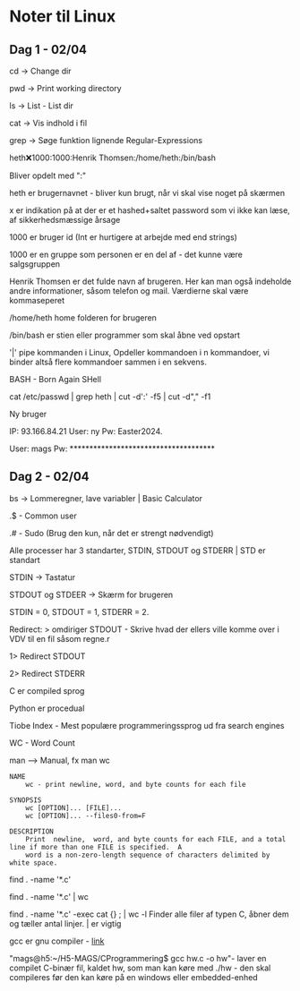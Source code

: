 # Noter til Linux

## Dag 1 - 02/04

cd -> Change dir

pwd -> Print working directory

ls -> List - List dir

cat -> Vis indhold i fil

grep -> Søge funktion lignende Regular-Expressions

heth:x:1000:1000:Henrik Thomsen:/home/heth:/bin/bash

Bliver opdelt med ":"

heth er brugernavnet - bliver kun brugt, når vi skal vise noget på skærmen

x er indikation på at der er et hashed+saltet password som vi ikke kan læse, af sikkerhedsmæssige årsage

1000 er bruger id (Int er hurtigere at arbejde med end strings)

1000 er en gruppe som personen er en del af - det kunne være salgsgruppen

Henrik Thomsen er det fulde navn af brugeren. Her kan man også indeholde andre informationer, såsom telefon og mail. Værdierne skal være kommaseperet

/home/heth home folderen for brugeren

/bin/bash er stien eller programmer som skal åbne ved opstart

'|'
pipe kommanden i Linux, Opdeller kommandoen i n kommandoer, vi binder altså flere kommandoer sammen i en sekvens.

BASH - Born Again SHell

cat /etc/passwd | grep heth | cut -d':' -f5 | cut -d"," -f1

Ny bruger

IP: 93.166.84.21
User: ny
Pw: Easter2024.

User: mags
Pw: *************************************

## Dag 2 - 02/04

bs -> Lommeregner, lave variabler | Basic Calculator

.$ - Common user

.# - Sudo (Brug den kun, når det er strengt nødvendigt)

Alle processer har 3 standarter, STDIN, STDOUT og STDERR | STD er standart

STDIN -> Tastatur

STDOUT og STDEER -> Skærm for brugeren

STDIN = 0, STDOUT = 1, STDERR = 2. 

Redirect: > omdiriger STDOUT - Skrive hvad der ellers ville komme over i VDV til en fil såsom regne.r

1> Redirect STDOUT 

2> Redirect STDERR

C er compiled sprog

Python er procedual

Tiobe Index - Mest populære programmeringssprog ud fra search engines

WC - Word Count

man --> Manual, fx man wc 

    NAME
        wc - print newline, word, and byte counts for each file

    SYNOPSIS
        wc [OPTION]... [FILE]...
        wc [OPTION]... --files0-from=F

    DESCRIPTION
        Print  newline,  word, and byte counts for each FILE, and a total line if more than one FILE is specified.  A
        word is a non-zero-length sequence of characters delimited by white space.

find . -name '*.c'

find . -name '*.c' | wc

find . -name '*.c' -exec cat {} \; | wc -l
Finder alle filer af typen C, åbner dem og tæller antal linjer. | er vigtig

gcc er gnu compiler - [link](https://gcc.gnu.org/)

"mags@h5:~/H5-MAGS/CProgrammering$ gcc hw.c -o hw"- laver en compilet C-binær fil, kaldet hw, som man kan køre med ./hw - den skal compileres før den kan køre på en windows eller embedded-enhed



